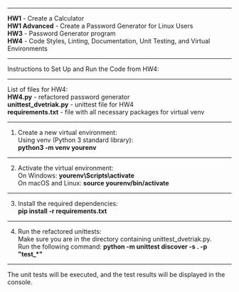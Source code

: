 _____________________________________________________________________________________
**HW1** - Create a Calculator\
**HW1 Advanced** - Create a Password Generator for Linux Users\
**HW3** - Password Generator program\
**HW4** - Code Styles, Linting, Documentation, Unit Testing, and Virtual Environments
_____________________________________________________________________________________


Instructions to Set Up and Run the Code from HW4:
_______________________________________________________________________________________
List of files for HW4:\
**HW4.py** - refactored password generator\
**unittest_dvetriak.py** - unittest file for HW4\
**requirements.txt** - file with all necessary packages for virtual venv
_______________________________________________________________________________________
1) Create a new virtual environment:\
   Using venv (Python 3 standard library):\
   **python3 -m venv yourenv**
_______________________________________________________________________________________

2) Activate the virtual environment:\
   On Windows: **yourenv\Scripts\activate**\
   On macOS and Linux: **source yourenv/bin/activate**
_______________________________________________________________________________________
3) Install the required dependencies:\
   **pip install -r requirements.txt**
_______________________________________________________________________________________
4) Run the refactored unittests:\
   Make sure you are in the directory containing unittest_dvetriak.py.\
   Run the following command: **python -m unittest discover -s . -p "test_*"**
_______________________________________________________________________________________
The unit tests will be executed, and the test results will be displayed in the console.

